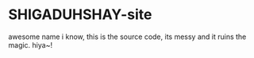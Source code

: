 # SHIGADUHSHAY-site
awesome name i know, this is the source code, its messy and it ruins the magic.
hiya~!
